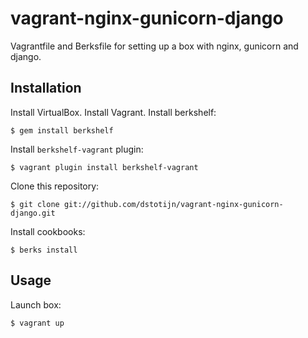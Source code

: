 # vagrant-nginx-gunicorn-django

Vagrantfile and Berksfile for setting up a box with nginx, gunicorn and django.


## Installation

Install VirtualBox.
Install Vagrant.
Install berkshelf:

    $ gem install berkshelf

Install `berkshelf-vagrant` plugin:

    $ vagrant plugin install berkshelf-vagrant

Clone this repository:

    $ git clone git://github.com/dstotijn/vagrant-nginx-gunicorn-django.git

Install cookbooks:

    $ berks install

## Usage

Launch box:

    $ vagrant up
